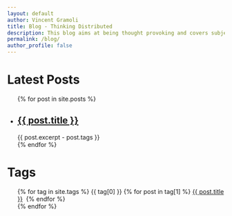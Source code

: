 ```yaml
---
layout: default
author: Vincent Gramoli
title: Blog - Thinking Distributed 
description: This blog aims at being thought provoking and covers subjects related to the distributed nature of blockchain systems.
permalink: /blog/
author_profile: false
---
```

<h1>Latest Posts</h1>

<ul>
  {% for post in site.posts %}
    <li>
      <h2><a href="{{ post.url }}">{{ post.title }}</a></h2>
      {{ post.excerpt - post.tags }}
    </li>
  {% endfor %}
</ul>

<h1>Tags</h1>
<ul>
{% for tag in site.tags %}
  {{ tag[0] }}
    {% for post in tag[1] %}
      <a href="{{ post.url }}">{{ post.title }}</a>&nbsp;
    {% endfor %}
  </br>
{% endfor %}
</ul>
